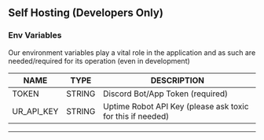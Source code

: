 ## Self Hosting (Developers Only)

### Env Variables
Our environment variables play a vital role in the application and as such are needed/required for its operation (even in development)

| NAME              | TYPE                     | DESCRIPTION                                                    |
|-------------------|--------------------------|----------------------------------------------------------------|
| TOKEN             | STRING                   | Discord Bot/App Token (required)                               |
| UR_API_KEY        | STRING                   | Uptime Robot API Key (please ask toxic for this if needed)     |




---